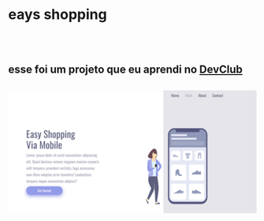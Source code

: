<h1>eays shopping</h1>
<br>
<br>
<h2>esse foi um projeto que eu aprendi no <a href="https://rodolfomori.com.br/">DevClub</a><h2>

<img src="https://github.com/quintilianokaue41-ops/eays-shopping/blob/main/html/asset/priint%20pc.png?raw=true">
